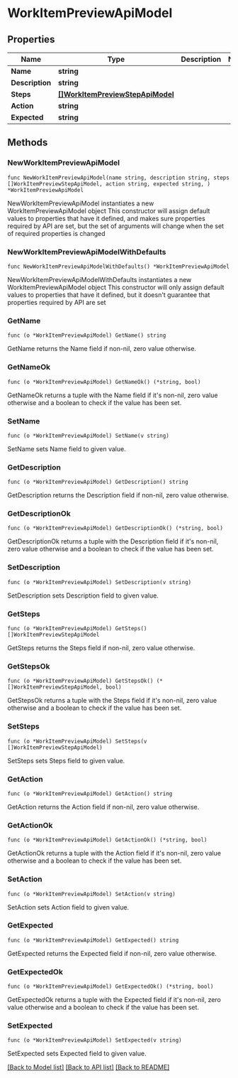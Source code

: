 # WorkItemPreviewApiModel

## Properties

Name | Type | Description | Notes
------------ | ------------- | ------------- | -------------
**Name** | **string** |  | 
**Description** | **string** |  | 
**Steps** | [**[]WorkItemPreviewStepApiModel**](WorkItemPreviewStepApiModel.md) |  | 
**Action** | **string** |  | 
**Expected** | **string** |  | 

## Methods

### NewWorkItemPreviewApiModel

`func NewWorkItemPreviewApiModel(name string, description string, steps []WorkItemPreviewStepApiModel, action string, expected string, ) *WorkItemPreviewApiModel`

NewWorkItemPreviewApiModel instantiates a new WorkItemPreviewApiModel object
This constructor will assign default values to properties that have it defined,
and makes sure properties required by API are set, but the set of arguments
will change when the set of required properties is changed

### NewWorkItemPreviewApiModelWithDefaults

`func NewWorkItemPreviewApiModelWithDefaults() *WorkItemPreviewApiModel`

NewWorkItemPreviewApiModelWithDefaults instantiates a new WorkItemPreviewApiModel object
This constructor will only assign default values to properties that have it defined,
but it doesn't guarantee that properties required by API are set

### GetName

`func (o *WorkItemPreviewApiModel) GetName() string`

GetName returns the Name field if non-nil, zero value otherwise.

### GetNameOk

`func (o *WorkItemPreviewApiModel) GetNameOk() (*string, bool)`

GetNameOk returns a tuple with the Name field if it's non-nil, zero value otherwise
and a boolean to check if the value has been set.

### SetName

`func (o *WorkItemPreviewApiModel) SetName(v string)`

SetName sets Name field to given value.


### GetDescription

`func (o *WorkItemPreviewApiModel) GetDescription() string`

GetDescription returns the Description field if non-nil, zero value otherwise.

### GetDescriptionOk

`func (o *WorkItemPreviewApiModel) GetDescriptionOk() (*string, bool)`

GetDescriptionOk returns a tuple with the Description field if it's non-nil, zero value otherwise
and a boolean to check if the value has been set.

### SetDescription

`func (o *WorkItemPreviewApiModel) SetDescription(v string)`

SetDescription sets Description field to given value.


### GetSteps

`func (o *WorkItemPreviewApiModel) GetSteps() []WorkItemPreviewStepApiModel`

GetSteps returns the Steps field if non-nil, zero value otherwise.

### GetStepsOk

`func (o *WorkItemPreviewApiModel) GetStepsOk() (*[]WorkItemPreviewStepApiModel, bool)`

GetStepsOk returns a tuple with the Steps field if it's non-nil, zero value otherwise
and a boolean to check if the value has been set.

### SetSteps

`func (o *WorkItemPreviewApiModel) SetSteps(v []WorkItemPreviewStepApiModel)`

SetSteps sets Steps field to given value.


### GetAction

`func (o *WorkItemPreviewApiModel) GetAction() string`

GetAction returns the Action field if non-nil, zero value otherwise.

### GetActionOk

`func (o *WorkItemPreviewApiModel) GetActionOk() (*string, bool)`

GetActionOk returns a tuple with the Action field if it's non-nil, zero value otherwise
and a boolean to check if the value has been set.

### SetAction

`func (o *WorkItemPreviewApiModel) SetAction(v string)`

SetAction sets Action field to given value.


### GetExpected

`func (o *WorkItemPreviewApiModel) GetExpected() string`

GetExpected returns the Expected field if non-nil, zero value otherwise.

### GetExpectedOk

`func (o *WorkItemPreviewApiModel) GetExpectedOk() (*string, bool)`

GetExpectedOk returns a tuple with the Expected field if it's non-nil, zero value otherwise
and a boolean to check if the value has been set.

### SetExpected

`func (o *WorkItemPreviewApiModel) SetExpected(v string)`

SetExpected sets Expected field to given value.



[[Back to Model list]](../README.md#documentation-for-models) [[Back to API list]](../README.md#documentation-for-api-endpoints) [[Back to README]](../README.md)


